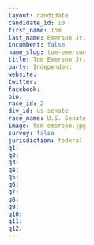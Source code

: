 ```yaml
---
layout: candidate
candidate_id: 10
first_name: Tom
last_name: Emerson Jr.
incumbent: false
name_slug: tom-emerson
title: Tom Emerson Jr.
party: Independent
website: 
twitter: 
facebook: 
bio: 
race_id: 2
div_id: us-senate
race_name: U.S. Senate
image: tom-emerson.jpg
survey: false
jurisdiction: federal
q1: 
q2: 
q3: 
q4: 
q5: 
q6: 
q7: 
q8: 
q9: 
q10: 
q11: 
q12: 
---
```

